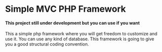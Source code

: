 # Simple MVC PHP Framework

#### This project still under development but you can use if you want 
This a simple php framework where you will get freedom to customize and use it. You can use any kind of database. This framework is going to give you a good structural coding convention.



